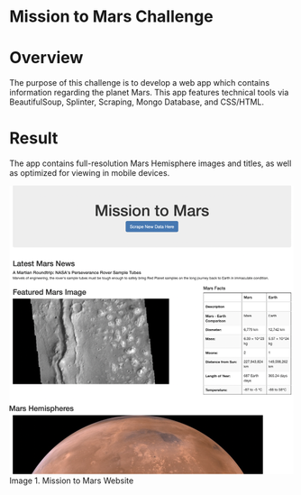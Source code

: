 # Mission to Mars Challenge

# Overview
The purpose of this challenge is to develop a web app which contains information regarding the planet Mars.  This app features technical tools via BeautifulSoup, Splinter, Scraping, Mongo Database, and CSS/HTML.  

# Result
The app contains full-resolution Mars Hemisphere images and titles, as well as optimized for viewing in mobile devices.  

![Mission to Mars Website](https://github.com/karissapadilla/Mission-to-Mars/blob/main/Resources/Website.png)
Image 1. Mission to Mars Website
